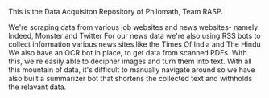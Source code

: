 This is the Data Acquisiton Repository of Philomath, Team RASP.

We're scraping data from various job websites and news websites- namely Indeed, Monster and Twitter
For our news data we're also using RSS bots to collect information various news sites like the Times Of India and The Hindu
We also have an OCR bot in place, to get data from scanned PDFs. With this, we're easily able to decipher images and turn them into text.
With all this mountain of data, it's difficult to manually navigate around so we have also built a summarizer bot that shortens the collected text and withholds the relavant data.

